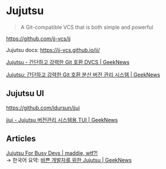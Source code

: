 # Jujutsu

> A Git-compatible VCS that is both simple and powerful

<https://github.com/jj-vcs/jj>

Jujutsu docs: <https://jj-vcs.github.io/jj/>

[Jujutsu - 간단하고 강력한 Git 호환 DVCS | GeekNews](https://news.hada.io/topic?id=6018)

[Jujutsu: 간단하고 강력한 Git 호환 분산 버전 관리 시스템 | GeekNews](https://news.hada.io/topic?id=10130)

## Jujutsu UI

<https://github.com/idursun/jjui>

[jjui - Jujutsu 버전관리 시스템용 TUI | GeekNews](https://news.hada.io/topic?id=21217)

## Articles

[Jujutsu For Busy Devs | maddie, wtf?!](https://maddie.wtf/posts/2025-07-21-jujutsu-for-busy-devs) \
→ 한국어 요약:
[바쁜 개발자를 위한 Jujutsu | GeekNews](https://news.hada.io/topic?id=22122)
